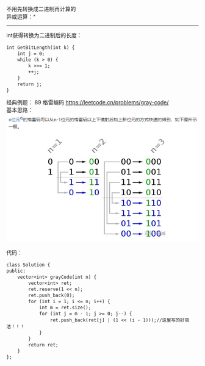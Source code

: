 不用先转换成二进制再计算的  
异或运算：^

---





int获得转换为二进制后的长度：  
```
int GetBitLength(int k) {
    int j = 0;
    while (k > 0) {
        k >>= 1;
        ++j;
    }
    return j;
}
```












经典例题：
89 格雷编码 https://leetcode.cn/problems/gray-code/     
基本思路：  
![GreyCode基本思路](/basic/imgs/GreyCode基本思路.png)

  
代码：   
```
class Solution {
public:
    vector<int> grayCode(int n) {
        vector<int> ret;
        ret.reserve(1 << n);
        ret.push_back(0);
        for (int i = 1; i <= n; i++) {
            int m = ret.size();
            for (int j = m - 1; j >= 0; j--) {
                ret.push_back(ret[j] | (1 << (i - 1)));//这里写的好简洁！！！
            }
        }
        return ret;
    }
};
```
